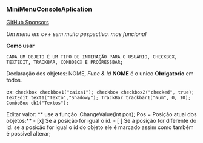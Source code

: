 ### MiniMenuConsoleAplication

[GitHub Sponsors](https://github.com/SrShadowy)


*Um menu em c++ sem muita pespectiva.
mas funcional*

**Como usar**

    CADA UM OBJETO É UM TIPO DE INTERAÇÃO PARA O USUÁRIO, CHECKBOX, TEXTEDIT, TRACKBAR, COMBOBOX E PROGRESSBAR;

Declaração dos objetos:
    NOME, **Func* & *Id**
   **NOME** é o unico **Obrigatorio** em todos.

ex:
    ```
        checkbox checkbox1("caixa1");
	    checkbox checkbox2("checked", true);
	    TextEdit text1("Texto","Shadowy");
	    TrackBar trackbar1("Num", 0, 10);
	    ComboBox cb1("Textos");
    ```
    
Editar valor:
**        use a função .ChangeValue(int pos);
        Pos = Posição atual dos objetos:**
        - [x] Se a posição for igual o id.
        - [ ] Se a posição for diferente do id.
se a posição for igual o id do objeto ele é marcado assim como também é possivel alterar;

